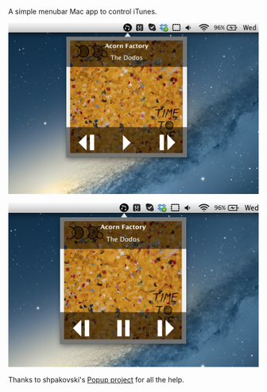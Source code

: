 A simple menubar Mac app to control iTunes.

![Screenshot-Play](Screen%20Shot%202013-09-11%20at%2010.53.21%20PM.png)

![Screenshot-Pause](Screen%20Shot%202013-09-11%20at%2010.53.49%20PM.png)

Thanks to shpakovski's [Popup project](https://github.com/shpakovski/Popup) for all the help.

